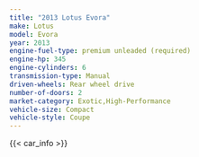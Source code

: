 ```yaml
---
title: "2013 Lotus Evora"
make: Lotus
model: Evora
year: 2013
engine-fuel-type: premium unleaded (required)
engine-hp: 345
engine-cylinders: 6
transmission-type: Manual
driven-wheels: Rear wheel drive
number-of-doors: 2
market-category: Exotic,High-Performance
vehicle-size: Compact
vehicle-style: Coupe
---
```


{{< car_info >}}
